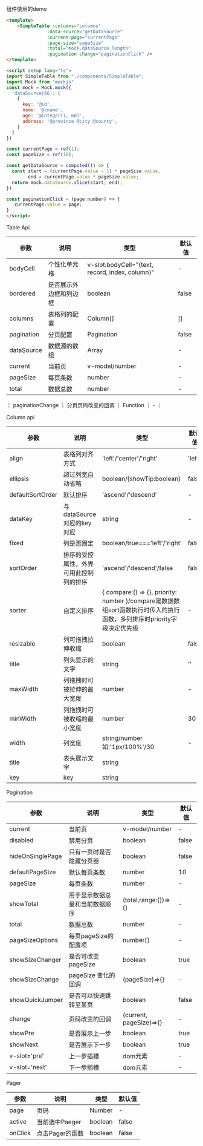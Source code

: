 组件使用的demo

``` html
<template>
    <SimpleTable :columns="columns" 
               :data-source="getDataSource"
               :current-page="currentPage"
               :page-size="pageSize"
               :total="mock.dataSource.length"
               :pagination-change="paginationClick" />
</template>

<script setup lang="ts">
import SimpleTable from "./components/SimpleTable";
import Mock from "mockjs"
const mock = Mock.mock({
  'dataSource|66': [
    {
      key: '@id',
      name: '@cname',
      age: '@integer(1, 60)',
      address: '@province @city @county',
    }
  ]
})

const currentPage = ref(1);
const pageSize = ref(10);

const getDataSource = computed(() => {
  const start = (currentPage.value - 1) * pageSize.value, 
        end = currentPage.value * pageSize.value;
  return mock.dataSource.slice(start, end);
});

const paginationClick = (page:number) => {
   currentPage.value = page;
}
</script>

```


Table Api

| 参数 | 说明 | 类型 | 默认值 |
| ------ | ------ | ------ | ------ |
| bodyCell | 个性化单元格 | v-slot:bodyCell="{text, record, index, column}" | - |
| bordered | 是否展示外边框和列边框 | boolean | false |
| columns | 表格列的配置 | Column[] | [] |
| pagination | 分页配置 | Pagination | false | false|
| dataSource | 数据源的数组 | Array | - |
| current | 当前页 | v-model/number | - |
| pageSize | 每页条数 | number | - |
| total | 数据总数 | number | - |
｜ paginationChange ｜ 分页页码改变的回调 ｜ Function ｜ - ｜



Column api

| 参数 | 说明 | 类型 | 默认值 |
| ------ | ------ | ------ | ------ |
| align | 表格列对齐方式 | 'left'/'center'/'right' | 'left' |
| ellipsis | 超过列宽自动省略 | boolean/{showTip:boolean} | false |
| defaultSortOrder | 默认排序 | 'ascend'/'descend' | - |
| dataKey | 与dataSource对应的key对应 | string | - |
| fixed | 列是否固定 | boolean/true==='left'/'right' | false |
| sortOrder | 排序的受控属性，外界可用此控制列的排序 | 'ascend'/'descend'/false | false |
| sorter | 自定义排序 | { compare:() => {}, priority: number }/compare是数据数组sort函数执行时传入的执行函数，多列排序时priority字段决定优先级 | - |
| resizable | 列可拖拽拉伸收缩 | boolean | false |
| title | 列头显示的文字 | string | '' |
| maxWidth | 列拖拽时可被拉伸的最大宽度 | number | - |
| minWidth | 列拖拽时可被收缩的最小宽度 | number | 30 |
| width | 列宽度 | string/number 如:'1px/100%'/30 | - |
| title | 表头展示文字 | string |  |
| key | key | string |  |



Pagination

| 参数 | 说明 | 类型 | 默认值 |
| ------ | ------ | ------ | ------ |
| current | 当前页 | v-model/number | - |
| disabled | 禁用分页 | boolean | false |
| hideOnSinglePage | 只有一页时是否隐藏分页器 | boolean | false |
| defaultPageSize | 默认每页条数 | number | 10 |
| pageSize | 每页条数 | number | - |
| showTotal | 用于显示数据总量和当前数据顺序 | (total,range:[])=>{} | - |
| total | 数据总数 | number | - |
| pageSizeOptions | 每页pageSize的配置项 | number[] | - |
| showSizeChanger | 是否可改变pageSize | boolean | true |
| showSizeChange | pageSize 变化的回调 | (pageSize)=>{} | - |
| showQuickJumper | 是否可以快速跳转至某页 | boolean | false |
| change | 页码改变的回调 | (current, pageSize)=>{} | - |
| showPre| 是否展示上一步 | boolean | true |
| showNext| 是否展示下一步 | boolean | true |
| v-slot='pre'| 上一步插槽 | dom元素 | - |
| v-slot='next'| 下一步插槽 | dom元素 | - |


Pager

| 参数 | 说明 | 类型 | 默认值 |
| ------  | ------ | ------ | ------ |
| page    | 页码    | Number | - |
| active  | 当前选中Paeger  | boolean | false |
| onClick | 点击Pager的函数 | boolean | false | 